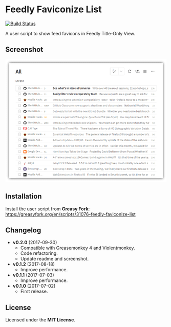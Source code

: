 # Feedly Faviconize List

[![Build Status](https://travis-ci.org/jmlntw/feedly-faviconize-list.svg?branch=master)](https://travis-ci.org/jmlntw/feedly-faviconize-list)

A user script to show feed favicons in Feedly Title-Only View.

## Screenshot

![Screenshot](https://raw.githubusercontent.com/jmlntw/feedly-faviconize-list/master/screenshot.png)

## Installation

Install the user script from **Greasy Fork**: <https://greasyfork.org/en/scripts/31076-feedly-faviconize-list>

## Changelog

* **v0.2.0** (2017-09-30)
  * Compatible with Greasemonkey 4 and Violentmonkey.
  * Code refactoring.
  * Update readme and screenshot.
* **v0.1.2** (2017-08-18)
  * Improve performance.
* **v0.1.1** (2017-07-03)
  * Improve performance.
* **v0.1.0** (2017-07-02)
  * First release.

## License

Licensed under the **MIT License**.
